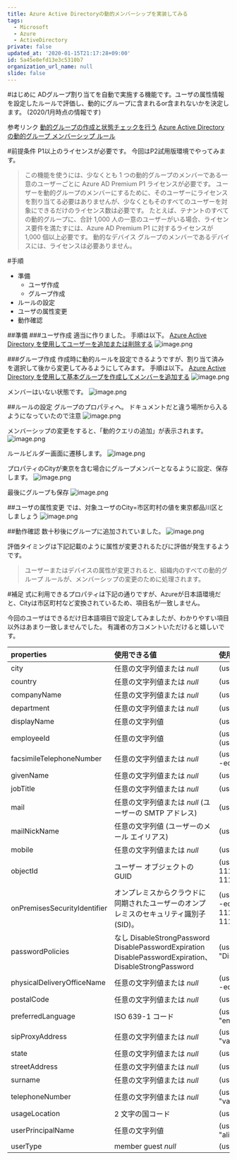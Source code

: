 ```yaml
---
title: Azure Active Directoryの動的メンバーシップを実装してみる
tags:
  - Microsoft
  - Azure
  - ActiveDirectory
private: false
updated_at: '2020-01-15T21:17:28+09:00'
id: 5a45e8efd13e3c5310b7
organization_url_name: null
slide: false
---
```

#はじめに
ADグループ割り当てを自動で実施する機能です。ユーザの属性情報を設定したルールで評価し、動的にグループに含まれるor含まれないかを決定します。
(2020/1月時点の情報です)

参考リンク
[動的グループの作成と状態チェックを行う](https://docs.microsoft.com/ja-jp/azure/active-directory/users-groups-roles/groups-create-rule)
[Azure Active Directory の動的グループ メンバーシップ ルール](https://docs.microsoft.com/ja-jp/azure/active-directory/users-groups-roles/groups-dynamic-membership)


#前提条件
P1以上のライセンスが必要です。
今回はP2試用版環境でやってみます。

> この機能を使うには、少なくとも 1 つの動的グループのメンバーである一意のユーザーごとに Azure AD Premium P1 ライセンスが必要です。 ユーザーを動的グループのメンバーにするために、そのユーザーにライセンスを割り当てる必要はありませんが、少なくともそのすべてのユーザーを対象にできるだけのライセンス数は必要です。 たとえば、テナントのすべての動的グループに、合計 1,000 人の一意のユーザーがいる場合、ライセンス要件を満たすには、Azure AD Premium P1 に対するライセンスが 1,000 個以上必要です。 動的なデバイス グループのメンバーであるデバイスには、ライセンスは必要ありません。

#手順
 - 準備
    - ユーザ作成
    - グループ作成
 - ルールの設定
 - ユーザの属性変更
 - 動作確認

##準備
###ユーザ作成
適当に作りました。
手順は以下。
[Azure Active Directory を使用してユーザーを追加または削除する](https://docs.microsoft.com/ja-jp/azure/active-directory/fundamentals/add-users-azure-active-directory?context=azure/active-directory/users-groups-roles/context/ugr-context)
![image.png](https://qiita-image-store.s3.ap-northeast-1.amazonaws.com/0/281819/db530649-4b35-e1a5-c2eb-80ce7e774583.png)

###グループ作成
作成時に動的ルールを設定できるようですが、割り当て済みを選択して後から変更してみるようにしてみます。
手順は以下。
[Azure Active Directory を使用して基本グループを作成してメンバーを追加する](https://docs.microsoft.com/ja-jp/azure/active-directory/fundamentals/active-directory-groups-create-azure-portal?context=azure/active-directory/users-groups-roles/context/ugr-context)
![image.png](https://qiita-image-store.s3.ap-northeast-1.amazonaws.com/0/281819/37a01aa1-d0f9-bda6-0dce-fd8e23e3e6a8.png)

メンバーはいない状態です。
![image.png](https://qiita-image-store.s3.ap-northeast-1.amazonaws.com/0/281819/aee55147-5091-f457-14a1-b86247f77cd7.png)


##ルールの設定
グループのプロパティへ。
ドキュメントだと違う場所から入るようになっていたので注意
![image.png](https://qiita-image-store.s3.ap-northeast-1.amazonaws.com/0/281819/ee068c78-e913-bf32-1ca8-f6b6d4535824.png)

メンバーシップの変更をすると、「動的クエリの追加」が表示されます。
![image.png](https://qiita-image-store.s3.ap-northeast-1.amazonaws.com/0/281819/e7a7882a-8d9d-d6a9-6bc0-b87bfa235e1b.png)

ルールビルダー画面に遷移します。
![image.png](https://qiita-image-store.s3.ap-northeast-1.amazonaws.com/0/281819/2d45d603-dd7e-c4e0-5f8e-e3ef9178f51a.png)

プロパティのCityが東京を含む場合にグループメンバーとなるように設定、保存します。
![image.png](https://qiita-image-store.s3.ap-northeast-1.amazonaws.com/0/281819/f338fc43-0eae-665a-b7f9-3e846229be52.png)

最後にグループも保存
![image.png](https://qiita-image-store.s3.ap-northeast-1.amazonaws.com/0/281819/2b4257c3-0612-6b07-59c5-4b8d3f4cda21.png)

##ユーザの属性変更
では、対象ユーザのCity=市区町村の値を東京都品川区としましょう
![image.png](https://qiita-image-store.s3.ap-northeast-1.amazonaws.com/0/281819/c0a6bd82-9047-2942-d180-e13587535ddf.png)

##動作確認
数十秒後にグループに追加されていました。
![image.png](https://qiita-image-store.s3.ap-northeast-1.amazonaws.com/0/281819/4425ff11-ef87-ba82-9f09-627238928c78.png)

評価タイミングは下記記載のように属性が変更されるたびに評価が発生するようです。
>ユーザーまたはデバイスの属性が変更されると、組織内のすべての動的グループ ルールが、メンバーシップの変更のために処理されます。 


#補足
式に利用できるプロパティは下記の通りですが、Azureが日本語環境だと、Cityは市区町村など変換されているため、項目名が一致しません。

今回のユーザはできるだけ日本語項目で設定してみましたが、わかりやすい項目以外はあまり一致しませんでした。
有識者の方コメントいただけると嬉しいです。


| properties                   | 使用できる値                                                 | 使用法                                                       |
| :--------------------------- | :----------------------------------------------------------- | :----------------------------------------------------------- |
| city                         | 任意の文字列値または *null*                                  | (user.city -eq "value")                                      |
| country                      | 任意の文字列値または *null*                                  | (user.country -eq "value")                                   |
| companyName                  | 任意の文字列値または *null*                                  | (user.companyName -eq "value")                               |
| department                   | 任意の文字列値または *null*                                  | (user.department -eq "value")                                |
| displayName                  | 任意の文字列値                                               | (user.displayName -eq "value")                               |
| employeeId                   | 任意の文字列値                                               | (user.employeeId -eq "value") (user.employeeId -ne *null*)   |
| facsimileTelephoneNumber     | 任意の文字列値または *null*                                  | (user.facsimileTelephoneNumber -eq "value")                  |
| givenName                    | 任意の文字列値または *null*                                  | (user.givenName -eq "value")                                 |
| jobTitle                     | 任意の文字列値または *null*                                  | (user.jobTitle -eq "value")                                  |
| mail                         | 任意の文字列値または *null* (ユーザーの SMTP アドレス)       | (user.mail -eq "value")                                      |
| mailNickName                 | 任意の文字列値 (ユーザーのメール エイリアス)                 | (user.mailNickName -eq "value")                              |
| mobile                       | 任意の文字列値または *null*                                  | (user.mobile -eq "value")                                    |
| objectId                     | ユーザー オブジェクトの GUID                                 | (user.objectId -eq "11111111-1111-1111-1111-111111111111")   |
| onPremisesSecurityIdentifier | オンプレミスからクラウドに同期されたユーザーのオンプレミスのセキュリティ識別子 (SID)。 | (user.onPremisesSecurityIdentifier -eq "S-1-1-11-1111111111-1111111111-1111111111-1111111") |
| passwordPolicies             | なし DisableStrongPassword DisablePasswordExpiration DisablePasswordExpiration、DisableStrongPassword | (user.passwordPolicies -eq "DisableStrongPassword")          |
| physicalDeliveryOfficeName   | 任意の文字列値または *null*                                  | (user.physicalDeliveryOfficeName -eq "value")                |
| postalCode                   | 任意の文字列値または *null*                                  | (user.postalCode -eq "value")                                |
| preferredLanguage            | ISO 639-1 コード                                             | (user.preferredLanguage -eq "en-US")                         |
| sipProxyAddress              | 任意の文字列値または *null*                                  | (user.sipProxyAddress -eq "value")                           |
| state                        | 任意の文字列値または *null*                                  | (user.state -eq "value")                                     |
| streetAddress                | 任意の文字列値または *null*                                  | (user.streetAddress -eq "value")                             |
| surname                      | 任意の文字列値または *null*                                  | (user.surname -eq "value")                                   |
| telephoneNumber              | 任意の文字列値または *null*                                  | (user.telephoneNumber -eq "value")                           |
| usageLocation                | 2 文字の国コード                                             | (user.usageLocation -eq "US")                                |
| userPrincipalName            | 任意の文字列値                                               | (user.userPrincipalName -eq "alias@domain")                  |
| userType                     | member guest *null*                                          | (user.userType -eq "Member")                                 |




